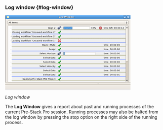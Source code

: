 ### Log window {#log-window}

![](/assets/logWindow.png)

_Log window_

The **Log Window** gives a report about past and running processes of the current Pre-Stack Pro session. Running processes may also be halted from the log window by pressing the stop option on the right side of the running process.

